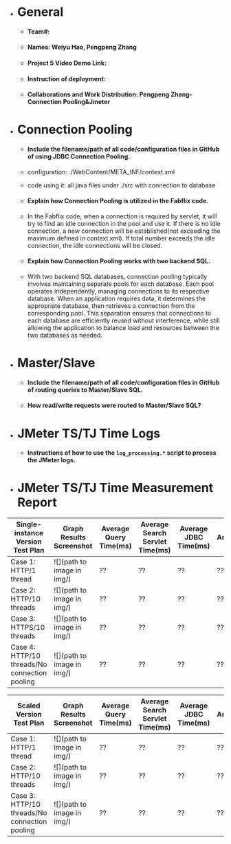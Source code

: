 - # General
    - #### Team#:

    - #### Names: Weiyu Hao, Pengpeng Zhang

    - #### Project 5 Video Demo Link:

    - #### Instruction of deployment:

    - #### Collaborations and Work Distribution: Pengpeng Zhang-Connection Pooling&Jmeter


- # Connection Pooling
    - #### Include the filename/path of all code/configuration files in GitHub of using JDBC Connection Pooling.
    - configuration: ./WebContent/META_INF/context.xml
    - code using it: all java files under ./src with connection to database

    - #### Explain how Connection Pooling is utilized in the Fabflix code.
    - In the Fabflix code, when a connection is required by servlet, it will try to find an idle connection in the pool and use it. If there is no idle connection, a new connection will be established(not exceeding the maximum defined in context.xml). If total number exceeds the idle connection, the idle connections will be closed. 

    - #### Explain how Connection Pooling works with two backend SQL.
    - With two backend SQL databases, connection pooling typically involves maintaining separate pools for each database. Each pool operates independently, managing connections to its respective database. When an application requires data, it determines the appropriate database, then retrieves a connection from the corresponding pool. This separation ensures that connections to each database are efficiently reused without interference, while still allowing the application to balance load and resources between the two databases as needed.


- # Master/Slave
    - #### Include the filename/path of all code/configuration files in GitHub of routing queries to Master/Slave SQL.

    - #### How read/write requests were routed to Master/Slave SQL?


- # JMeter TS/TJ Time Logs
    - #### Instructions of how to use the `log_processing.*` script to process the JMeter logs.


- # JMeter TS/TJ Time Measurement Report

| **Single-instance Version Test Plan**          | **Graph Results Screenshot** | **Average Query Time(ms)** | **Average Search Servlet Time(ms)** | **Average JDBC Time(ms)** | **Analysis** |
|------------------------------------------------|------------------------------|----------------------------|-------------------------------------|---------------------------|--------------|
| Case 1: HTTP/1 thread                          | ![](path to image in img/)   | ??                         | ??                                  | ??                        | ??           |
| Case 2: HTTP/10 threads                        | ![](path to image in img/)   | ??                         | ??                                  | ??                        | ??           |
| Case 3: HTTPS/10 threads                       | ![](path to image in img/)   | ??                         | ??                                  | ??                        | ??           |
| Case 4: HTTP/10 threads/No connection pooling  | ![](path to image in img/)   | ??                         | ??                                  | ??                        | ??           |

| **Scaled Version Test Plan**                   | **Graph Results Screenshot** | **Average Query Time(ms)** | **Average Search Servlet Time(ms)** | **Average JDBC Time(ms)** | **Analysis** |
|------------------------------------------------|------------------------------|----------------------------|-------------------------------------|---------------------------|--------------|
| Case 1: HTTP/1 thread                          | ![](path to image in img/)   | ??                         | ??                                  | ??                        | ??           |
| Case 2: HTTP/10 threads                        | ![](path to image in img/)   | ??                         | ??                                  | ??                        | ??           |
| Case 3: HTTP/10 threads/No connection pooling  | ![](path to image in img/)   | ??                         | ??                                  | ??                        | ??           |